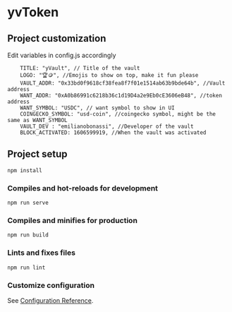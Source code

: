# yvToken

## Project customization
Edit variables in config.js accordingly

```
    TITLE: "yVault", // Title of the vault
    LOGO: "🏆🪙", //Emojis to show on top, make it fun please
    VAULT_ADDR: "0x33bd0f9618cf38fea8f7f01e1514ab63b9bde64b", //Vault address
    WANT_ADDR: "0xA0b86991c6218b36c1d19D4a2e9Eb0cE3606eB48", //token address
    WANT_SYMBOL: "USDC", // want symbol to show in UI
    COINGECKO_SYMBOL: "usd-coin", //coingecko symbol, might be the same as WANT_SYMBOL
    VAULT_DEV : "emilianobonassi", //Developer of the vault
    BLOCK_ACTIVATED: 1606599919, //When the vault was activated

```

## Project setup
```
npm install
```

### Compiles and hot-reloads for development
```
npm run serve
```

### Compiles and minifies for production
```
npm run build
```

### Lints and fixes files
```
npm run lint
```

### Customize configuration
See [Configuration Reference](https://cli.vuejs.org/config/).
